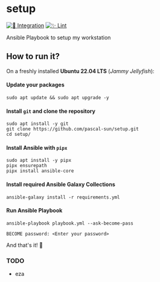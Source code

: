 # setup

[![🚀 Integration](https://github.com/pascal-sun/setup/actions/workflows/run-ansible.yml/badge.svg)](https://github.com/pascal-sun/setup/actions/workflows/run-ansible.yml)
[![✨ Lint](https://github.com/pascal-sun/setup/actions/workflows/lint.yml/badge.svg)](https://github.com/pascal-sun/setup/actions/workflows/lint.yml)

Ansible Playbook to setup my workstation

## How to run it?

On a freshly installed **Ubuntu 22.04 LTS** (_Jammy Jellyfish_):

#### Update your packages
```shell
sudo apt update && sudo apt upgrade -y
```

#### Install `git` and clone the repository
```shell
sudo apt install -y git
git clone https://github.com/pascal-sun/setup.git
cd setup/
```

#### Install Ansible with `pipx`
```shell
sudo apt install -y pipx
pipx ensurepath
pipx install ansible-core
```

#### Install required Ansible Galaxy Collections
```shell
ansible-galaxy install -r requirements.yml
```

#### Run Ansible Playbook
```shell
ansible-playbook playbook.yml --ask-become-pass 
```
```shell
BECOME password: <Enter your password>
```

And that's it! :rocket:


### TODO

- eza